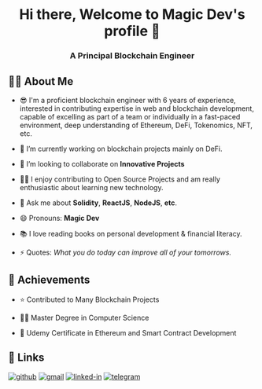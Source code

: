 <h1 align="center">Hi there, Welcome to Magic Dev's profile 👋</h1>
<h3 align="center">A Principal Blockchain Engineer</h3>

## 🕵️‍♂️ About Me
- 😎 I'm a proficient blockchain engineer with 6 years of experience, interested in contributing expertise in web and blockchain development, capable of excelling as part of a team or individually in a fast-paced environment, deep understanding of Ethereum, DeFi, Tokenomics, NFT, etc.

- 🔭 I’m currently working on blockchain projects mainly on DeFi.

- 👯 I’m looking to collaborate on **Innovative Projects**

- 👨‍💻 I enjoy contributing to Open Source Projects and am really enthusiastic about learning new technology. 

- 💬 Ask me about **Solidity**, **ReactJS**, **NodeJS**, **etc**.

- 😄 Pronouns: **Magic Dev**

- 📚 I love reading books on personal development & financial literacy. 

- ⚡ Quotes: *What you do today can improve all of your tomorrows.*

## 🚀 Achievements
- ⭐ Contributed to Many Blockchain Projects

- 👨‍🎓 Master Degree in Computer Science

- 🥇 Udemy Certificate in Ethereum and Smart Contract Development

## 🔗 Links

[![github](https://img.shields.io/badge/GitHub-000000?style=for-the-badge&logo=GitHub&logoColor=white)](https://github.com/magic990619)
[![gmail](https://img.shields.io/badge/Gmail-D14836?style=for-the-badge&logo=Gmail&logoColor=white)](mailto:magicrjh0619@gmail.com)
[![linked-in](https://img.shields.io/badge/Linked_In-E4405F?style=for-the-badge&logo=LinkedIn&logoColor=white)](https://www.linkedin.com/in/blake-lin-aaa876203/)
[![telegram](https://img.shields.io/badge/Telegram-0077B5?style=for-the-badge&logo=Telegram&logoColor=white)](https://t.me/magicking10)
